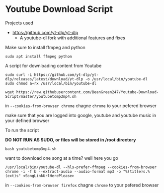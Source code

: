 # Youtube Download Script

Projects used 
* https://github.com/yt-dlp/yt-dlp
  * A youtube-dl fork with additional features and fixes 

Make sure to install ffmpeg and python
```
sudo apt install ffmpeg python
```
A script for downloading content from Youtube
```
sudo curl -L https://github.com/yt-dlp/yt-dlp/releases/latest/download/yt-dlp -o /usr/local/bin/youtube-dl
sudo chmod a+rx /usr/local/bin/youtube-dl
```
```
wget https://raw.githubusercontent.com/BeanGreen247/Youtube-Download-Script/master/youtubetomp3mp4.sh
```
in `--cookies-from-browser chrome` chagne `chrome` to your pefered browser

make sure that you are logged into google, youtube and youtube music in your defined browser

To run the script 

**DO NOT RUN AS SUDO, or files will be stored in /root directory**
```
bash youtubetomp3mp4.sh
```
want to download one song at a time? well here you go
```
/usr/local/bin/youtube-dl --hls-prefer-ffmpeg --cookies-from-browser chrome -i -f b --extract-audio --audio-format mp3 -o "%(title)s.%(ext)s" <SongLinkUrlHerePlease>
```
in `--cookies-from-browser firefox` chagne `chrome` to your pefered browser

